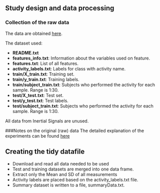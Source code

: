 ## Study design and data processing

### Collection of the raw data
The data are obtained [here](https://d396qusza40orc.cloudfront.net/getdata%2Fprojectfiles%2FUCI%20HAR%20Dataset.zip).

The dataset used:

* **README.txt**
* **features_info.txt**: Information about the variables used on feature.
* **features.txt**: List of all features.
* **activity_labels.txt**: Labels for class with activity name.
* **train/X_train.txt**: Training set.
* **train/y_train.txt**: Training labels.
* **train/subject_train.txt**: Subjects who performed the activity for each sample. Range is 1:30.
* **test/X_test.txt**: Test set.
* **test/y_test.txt**: Test labels.
* **test/subject_train.txt**: Subjects who performed the activity for each sample. Range is 1:30.

All data from Inertial Signals are unused.

###Notes on the original (raw) data 
The detailed explanation of the experiments can be found [here](http://archive.ics.uci.edu/ml/datasets/Human+Activity+Recognition+Using+Smartphones)

## Creating the tidy datafile

* Download and read all data needed to be used
* Test and training datasets are merged into one data frame.
* Extract only the Mean and SD of all measurements
* Activity labels are placed based on the activity_labels.txt file.
* Summary dataset is written to a file, summaryData.txt.